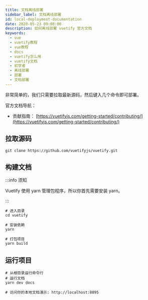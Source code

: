```yaml
---
title: 文档离线部署
sidebar_label: 文档离线部署
id: local-deployment-documentation
date: 2020-05-23 09:08:00
description: 如何离线部署 vuetify 官方文档
keywords:
  - vue
  - vuetify教程
  - vue教程
  - docs
  - vuetify怎么用
  - vuetify文档
  - 初学者
  - 离线部署
  - 部署
  - 文档部署
---
```






非常简单的，我们只需要拉取最新源码，然后键入几个命令即可部署。

官方文档导航：

- 贡献指南： [https://vuetifyjs.com/getting-started/contributing/](https://vuetifyjs.com/getting-started/contributing/)

## 拉取源码

```shell title="shell"
git clone https://github.com/vuetifyjs/vuetify.git
```

## 构建文档

:::info 须知

Vuetify 使用 yarn 管理包程序，所以你首先需要安装 yarn。

:::

```shell title="shell"
# 进入目录
cd vuetify

# 安装依赖
yarn

# 打包项目
yarn build
```

## 运行项目

```shell
# 从根目录运行命令行
# 运行文档
yarn dev docs

# 访问你的本地文档演示: http://localhost:8095
```
